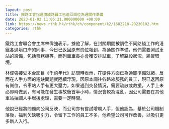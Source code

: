 ```yaml
---
layout: post
title: 鐵路工會指過境綫路員工已返回崗位為通關作準備
date: 2023-01-02 11:06:21.000000000 +08:00
link: https://news.rthk.hk/rthk/ch/component/k2/1682218-20230102.htm
categories: rthk
---
```


鐵路工會聯合會主席林偉強表示，據他了解，在封關期間被調往不同路綫工作的港鐵各過境口岸的同事，今日已返回原有崗位報到，為通關作準備，他們需要測試車站的設備，包括票務機等，而列車車長亦會獲安排試車，了解路段狀況，熟習環境。

林偉強接受本台節目《千禧年代》訪問時表示，在硬件方面已為通關準備就緒，反而在人手方面的短缺問題就陸續浮現，因原本調往各路線服務的員工，現已返回原有崗位，令車站人手有更大壓力，如果遇到突發情況，需要疏散或救援，人手上未必即時做到，有可能在發生事故後首半小時，情況會較為混亂，因公司需要在其他車站抽調人手增援處理，需要一定時間。

他說已經將問題向公司反映，而公司亦有嘗試增聘人手，但他認為，基於公司機制落後，福利欠缺吸引力，令留下工作的員工不多，他希望公司可作改善，以吸引更多新人入行。

